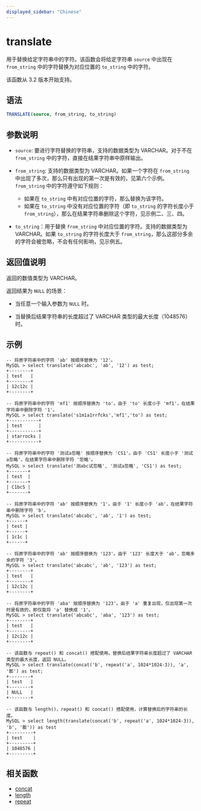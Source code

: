 ```yaml
---
displayed_sidebar: "Chinese"
---
```


# translate



用于替换给定字符串中的字符。该函数会将给定字符串 `source` 中出现在 `from_string` 中的字符替换为对应位置的 `to_string` 中的字符。

该函数从 3.2 版本开始支持。

## 语法

```SQL
TRANSLATE(source, from_string, to_string)
```

## 参数说明

- `source`: 要进行字符替换的字符串，支持的数据类型为 VARCHAR。对于不在 `from_string` 中的字符，直接在结果字符串中原样输出。

- `from_string`: 支持的数据类型为 VARCHAR。如果一个字符在 `from_string` 中出现了多次，那么只有出现的第一次是有效的，见第六个示例。`from_string` 中的字符遵守如下规则：
  - 如果在 `to_string` 中有对应位置的字符，那么替换为该字符。
  - 如果在 `to_string` 中没有对应位置的字符（即 `to_string` 的字符长度小于 `from_string`），那么在结果字符串删除这个字符，见示例二、三、四。

- `to_string`：用于替换 `from_string` 中对应位置的字符。支持的数据类型为 VARCHAR。如果 `to_string` 的字符长度大于 `from_string`，那么这部分多余的字符会被忽略，不会有任何影响，见示例五。

## 返回值说明

返回的数值类型为 VARCHAR。

返回结果为 `NULL` 的场景：

- 当任意一个输入参数为 `NULL` 时。

- 当替换后结果字符串的长度超过了 VARCHAR 类型的最大长度（1048576）时。

## 示例

```plaintext
-- 将原字符串中的字符 'ab' 按顺序替换为 '12'。
MySQL > select translate('abcabc', 'ab', '12') as test;
+--------+
| test   |
+--------+
| 12c12c |
+--------+

-- 将原字符串中的字符 'mf1' 按顺序替换为 'to'。由于 'to' 长度小于 'mf1'，在结果字符串中删除字符 '1'。
MySQL > select translate('s1m1a1rrfcks','mf1','to') as test;
+-----------+
| test      |
+-----------+
| starrocks |
+-----------+

-- 将原字符串中的字符 '测试a忽略' 按顺序替换为 'CS1'。由于 'CS1' 长度小于 '测试a忽略'，在结果字符串中删除字符 '忽略'。
MySQL > select translate('测abc试忽略', '测试a忽略', 'CS1') as test;
+-------+
| test  |
+-------+
| C1bcS |
+-------+

-- 将原字符串中的字符 'ab' 按顺序替换为 '1'。由于 '1' 长度小于 'ab'，在结果字符串中删除字符 'b'。
MySQL > select translate('abcabc', 'ab', '1') as test;
+------+
| test |
+------+
| 1c1c |
+------+

-- 将原字符串中的字符 'ab' 按顺序替换为 '123'。由于 '123' 长度大于 'ab'，忽略多余的字符 '3'。
MySQL > select translate('abcabc', 'ab', '123') as test;
+--------+
| test   |
+--------+
| 12c12c |
+--------+

-- 将原字符串中的字符 'aba' 按顺序替换为 '123'。由于 'a' 重复出现，仅出现第一次时是有效的，即仅能将 'a' 替换成 '1'。
MySQL > select translate('abcabc', 'aba', '123') as test;
+--------+
| test   |
+--------+
| 12c12c |
+--------+

-- 该函数与 repeat() 和 concat() 搭配使用。替换后结果字符串长度超过了 VARCHAR 类型的最大长度，返回 NULL。
MySQL > select translate(concat('b', repeat('a', 1024*1024-3)), 'a', '膨') as test;
+--------+
| test   |
+--------+
| NULL   |
+--------+

-- 该函数与 length()，repeat() 和 concat() 搭配使用，计算替换后的字符串的长度。
MySQL > select length(translate(concat('b', repeat('a', 1024*1024-3)), 'b', '膨')) as test
+---------+
| test    |
+---------+
| 1048576 |
+---------+
```

## 相关函数

- [concat](./concat.md)
- [length](./length.md)
- [repeat](./repeat.md)
